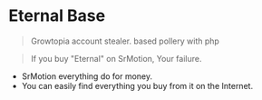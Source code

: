 # Eternal Base
> Growtopia account stealer. based pollery with php

> If you buy "Eternal" on SrMotion, Your failure.
- SrMotion everything do for money.
- You can easily find everything you buy from it on the Internet.

